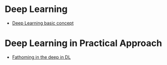 # Deep Learning 
 - [Deep Learning basic concept](https://towardsdatascience.com/rolling-in-the-deep-learning-basic-concepts-for-everyone-84bdb4766d18)

# Deep Learning in Practical Approach
 - [Fathoming in the deep in DL](https://towardsdatascience.com/fathoming-the-deep-in-deep-learning-a-practical-approach-c18adab31cbe)
